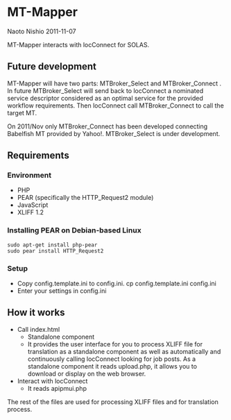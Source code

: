 # MT-Mapper

Naoto Nishio 2011-11-07

MT-Mapper interacts with locConnect for SOLAS.

## Future development
MT-Mapper will have two parts: MTBroker_Select and MTBroker_Connect . In future MTBroker_Select will send back to 
locConnect a nominated service descriptor considered as an optimal service for the provided workflow requirements. 
Then locConnect call MTBroker_Connect to call the target MT. 

On 2011/Nov only MTBroker_Connect has been developed connecting Babelfish MT provided by Yahoo!. MTBroker_Select is under development. 

## Requirements 

### Environment
* PHP
* PEAR (specifically the HTTP_Request2 module)
* JavaScript
* XLIFF 1.2

### Installing PEAR on Debian-based Linux
    sudo apt-get install php-pear
    sudo pear install HTTP_Request2

### Setup

* Copy config.template.ini to config.ini.
    cp config.template.ini config.ini
* Enter your settings in config.ini

## How it works
* Call index.html
  * Standalone component
  * It provides the user interface for you to process XLIFF file for 
    translation as a standalone component as well as automatically 
    and continuously calling locConnect looking for job posts.
    As a standalone component it reads upload.php, it allows you to 
    download or display on the web browser.
* Interact with locConnect
  * It reads apipmui.php

The rest of the files are used for processing XLIFF files and for translation process.
